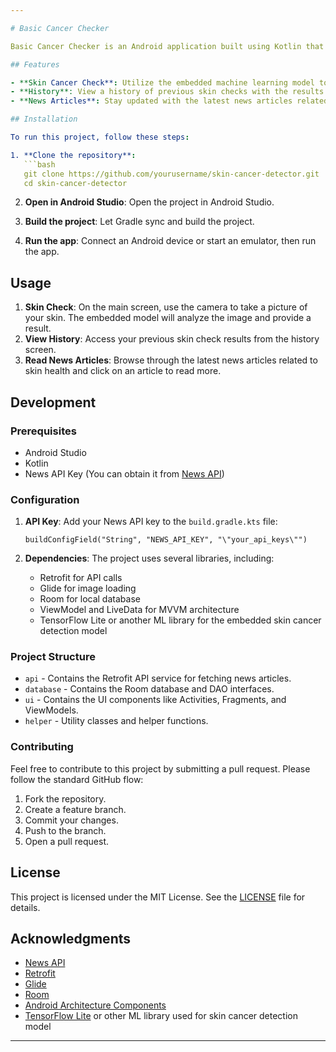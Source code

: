 ```yaml
---

# Basic Cancer Checker

Basic Cancer Checker is an Android application built using Kotlin that allows users to check their skin for cancer. The app provides several features to help users monitor their skin health and stay informed about the latest news related to skin care and cancer prevention.

## Features

- **Skin Cancer Check**: Utilize the embedded machine learning model to check if a skin lesion is potentially cancerous.
- **History**: View a history of previous skin checks with the results.
- **News Articles**: Stay updated with the latest news articles related to skin health. Articles can be viewed and clicked for more details using the [News API](https://newsapi.org/).

## Installation

To run this project, follow these steps:

1. **Clone the repository**:
   ```bash
   git clone https://github.com/yourusername/skin-cancer-detector.git
   cd skin-cancer-detector
   ```

2. **Open in Android Studio**: Open the project in Android Studio.

3. **Build the project**: Let Gradle sync and build the project.

4. **Run the app**: Connect an Android device or start an emulator, then run the app.

## Usage

1. **Skin Check**: On the main screen, use the camera to take a picture of your skin. The embedded model will analyze the image and provide a result.
2. **View History**: Access your previous skin check results from the history screen.
3. **Read News Articles**: Browse through the latest news articles related to skin health and click on an article to read more.

## Development

### Prerequisites

- Android Studio
- Kotlin
- News API Key (You can obtain it from [News API](https://newsapi.org/))

### Configuration

1. **API Key**: Add your News API key to the `build.gradle.kts` file:
   ```properties
   buildConfigField("String", "NEWS_API_KEY", "\"your_api_keys\"")
   ```

2. **Dependencies**: The project uses several libraries, including:
   - Retrofit for API calls
   - Glide for image loading
   - Room for local database
   - ViewModel and LiveData for MVVM architecture
   - TensorFlow Lite or another ML library for the embedded skin cancer detection model

### Project Structure

- `api` - Contains the Retrofit API service for fetching news articles.
- `database` - Contains the Room database and DAO interfaces.
- `ui` - Contains the UI components like Activities, Fragments, and ViewModels.
- `helper` - Utility classes and helper functions.

### Contributing

Feel free to contribute to this project by submitting a pull request. Please follow the standard GitHub flow:
1. Fork the repository.
2. Create a feature branch.
3. Commit your changes.
4. Push to the branch.
5. Open a pull request.

## License

This project is licensed under the MIT License. See the [LICENSE](LICENSE) file for details.

## Acknowledgments

- [News API](https://newsapi.org/)
- [Retrofit](https://square.github.io/retrofit/)
- [Glide](https://github.com/bumptech/glide)
- [Room](https://developer.android.com/training/data-storage/room)
- [Android Architecture Components](https://developer.android.com/topic/libraries/architecture)
- [TensorFlow Lite](https://www.tensorflow.org/lite) or other ML library used for skin cancer detection model

---
```

